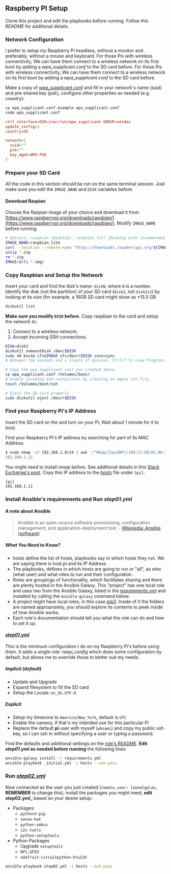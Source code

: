 ## Raspberry PI Setup

Clone this project and edit the playbooks before running. Follow this _README_ for additional details.

### Network Configuration

I prefer to setup my Raspberry Pi headless, without a monitor and preferably, without a mouse and keyboard. For those Pis with wireless connectivity, We can have them connect to a wireless network on its first boot by adding a _wpa_supplicant.conf_ to the SD card before. For those Pis with wireless connectivity, We can have them connect to a wireless network on its first boot by adding a _wpa_supplicant.conf_ to the SD card before.

Make a copy of [_wpa_supplicant.conf_](https://github.com/leonelgalan/ansible-pi/blob/master/wpa_supplicant.conf.example) and fill in your network's name (ssid) and pre-shared key (psk), configure other properties as needed (e.g. country):

```sh
cp wpa_supplicant.conf.example wpa_supplicant.conf
code wpa_supplicant.conf
```

```conf
ctrl_interface=DIR=/var/run/wpa_supplicant GROUP=netdev
update_config=1
country=US

network={
  ssid=""
  psk=""
  key_mgmt=WPA-PSK
}
```

### Prepare your SD Card

All the code in this section should be run on the same terminal session. Just make sure you edit the `IMAGE_NANE` and `DISK` variables before.

#### Download Raspian

Choose the Raspian image of your choice and download it from [https://www.raspberrypi.org/downloads/raspbian/](https://www.raspberrypi.org/downloads/raspbian/). Modify `IMAGE_NAME` before running.

```sh
# Options: raspbian (Desktop), raspbian_full (Desktop with recommended software), raspbian_lite (Lite)
IMAGE_NANE=raspbian_lite
curl --location --remote-name "https://downloads.raspberrypi.org/${IMAGE_NANE}_latest"
unzip *.zip
rm *.zip
IMAGE=$(ls *.img)
```

### Copy Raspbian and Setup the Network

Insert your card and find the disk's name: `diskN`, where `N` is a number. Identify the disk (not the partition) of your SD card (`disk2`, not `disk2s1`) by looking at its size  (for example, a 16GB SD card might show as *15.5 GB

```sh
diskutil list
```

**Make sure you modify `DISK` before.** Copy raspbian to the card and setup the network to:

1. Connect to a wireless network.
2. Accept incoming SSH connections.

```sh
DISK=disk2
diskutil unmountDisk /dev/$DISK
sudo dd bs=1m if=$IMAGE of=/dev/r$DISK conv=sync
# Between few seconds and a couple of minutes, Ctrl+T to view Progress

# Copy the wpa_supplicant.conf you created above
cp wpa_supplicant.conf /Volumes/boot/
# Enable incoming SSH connections by creating an empty ssh file.
touch /Volumes/boot/ssh

# Eject the SD card properly
sudo diskutil eject /dev/r$DISK
```

### Find your Raspberry Pi's IP Address

Insert the SD card on the and turn on your Pi; Wait about 1 minute for it to boot.

Find your Raspberry Pi's IP address by searching for part of its MAC Address:

```sh
$ sudo nmap -sP 192.168.1.0/24 | awk '/^Nmap/{ip=$NF}/(B8:27:EB|DC:A6:32)/{print ip}
192.168.1.11
```

You might need to install _nmap_ before. See additional details in this [Stack Exchange's post](https://raspberrypi.stackexchange.com/a/13937). Copy this IP address to the [_hosts_](https://github.com/leonelgalan/ansible-pi/blob/master/hosts) file under `[pi]`:

```
[pi]
192.168.1.11
```

### Install Ansible's requirements and Run _step01.yml_

#### A note about Ansible

> Ansible is an open-source software provisioning, configuration management, and application-deployment tool. - [Wikipedia: Ansible (software)](https://en.wikipedia.org/wiki/Ansible_(software))

##### What You Need to Know?

* _hosts_ define the list of hosts, playbooks say in which hosts they run. We are saying there is host _pi_ and its IP Address.
* The playbooks, defines in which hosts are going to run or "all", as who (what user) and what roles to run and their configuration.
* Roles are groupings of functionality, which facilitates sharing and there are plenty hosted in the Ansible Galaxy. This "project" has one local role and uses two from the Ansible Galaxy, listed in the [_requirements.yml_](https://github.com/leonelgalan/ansible-pi/blob/master/requirements.yml) and installed by calling the `ansible-galaxy` command below.
* A project might have local roles, in this case [_pip3_](https://github.com/leonelgalan/ansible-pi/tree/master/pip3). Inside of it the folders are named appropriately, you should explore its contents to peek inside of how Ansible works.
* Each role's documentation should tell you what the role can do and how to set it up.

#### [_step01.yml_](https://github.com/leonelgalan/ansible-pi/blob/master/step01.yml)

This is the minimum configuration I do on my Raspberry Pi's before using them. It adds a single role: _raspi_config_ which does some configuration by default, but allows me to override those to better suit my needs.

##### Implicit (default)

* Update and Upgrade
* Expand filesystem to fill the SD card
* Setup the Locale: `en_US.UTF-8`

##### Explicit

* Setup my timezone to `America/New_York`, default is `UTC`
* Enable the camera, if that's my intended use for this particular Pi
* Replace the default **pi** user with myself (`whoami`) and copy my public ssh key, so I can ssh in without specifying a user or typing a password.

Find the defaults and additional settings on the [role's README](https://github.com/mikolak-net/ansible-raspi-config). **Edit _step01.yml_ as needed before running** the following lines:

```sh
ansible-galaxy install -r requirements.yml
ansible-playbook _initial.yml -i hosts --ask-pass
```

### Run [_step02.yml_](https://github.com/leonelgalan/ansible-pi/blob/master/step02.yml)

Now connected as the user you just created (`remote_user: leonelgalan`, **REMEMBER** to change this), install the packages you might need, **edit step02.yml_** based on your desire setup:

* Packages:
  * `python3-pip`
  * `sense-hat`
  * `python-smbus`
  * `i2c-tools`
  * `python-setuptools`
* Python Packages
  * Upgrade `setuptools`
  * `RPI.GPIO`
  * `adafruit-circuitpython-htu21d`

```sh
ansible-playbook step02.yml -i hosts --ask-pass
```
